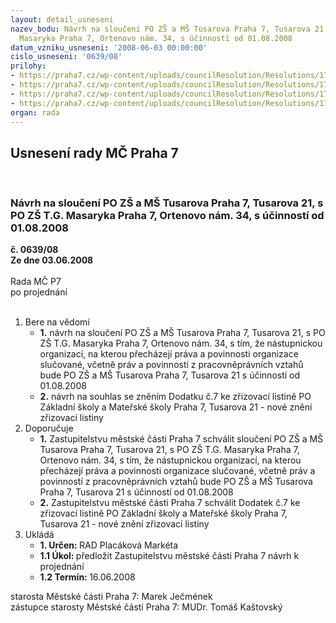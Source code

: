 ```yaml
---
layout: detail_usneseni
nazev_bodu: Návrh na sloučení PO ZŠ a MŠ Tusarova Praha 7, Tusarova 21, s PO ZŠ T.G.
  Masaryka Praha 7, Ortenovo nám. 34, s účinností od 01.08.2008
datum_vzniku_usneseni: '2008-06-03 00:00:00'
cislo_usneseni: '0639/08'
prilohy:
- https://praha7.cz/wp-content/uploads/councilResolution/Resolutions/17134/24-n%c3%a1vrh_dodatku_%c4%8d.7_z%c5%a1_a_m%c5%a1_tusarova_s_pracovi%c5%a1t%c4%9bm_z%c5%a1_tgm.doc
- https://praha7.cz/wp-content/uploads/councilResolution/Resolutions/17134/24-n%c3%a1vrh_zm%c4%8d_slou%c4%8den%c3%ad_tusarova_a_tgm.doc
- https://praha7.cz/wp-content/uploads/councilResolution/Resolutions/17134/24-vyj%c3%a1d%c5%99en%c3%ad_op.doc
- https://praha7.cz/wp-content/uploads/councilResolution/Resolutions/17134/24-vyj%c3%a1d%c5%99en%c3%ad_ofi_k_slou%c4%8den%c3%ad.pdf
organ: rada
---
```

<div id="ucUsn_pList" class="usn">
	<span><h2>Usnesení rady MČ Praha 7 </h2>
<br></span><div class="standBody">
<span><h3>Návrh na sloučení PO ZŠ a MŠ Tusarova Praha 7, Tusarova 21, s PO ZŠ T.G. Masaryka Praha 7, Ortenovo nám. 34, s účinností od 01.08.2008</h3></span><div class="center">
		<strong>č. 0639/08</strong><br>
	</div>
<div class="center">
		<strong>Ze dne 03.06.2008</strong><br><br>
	</div>Rada MČ P7<br> po projednání<br><br><ol>
<li>Bere na vědomí<ul>
<li>
<strong>1.</strong> návrh na sloučení PO ZŠ a MŠ Tusarova Praha 7, Tusarova 21, s PO ZŠ T.G. Masaryka Praha 7, Ortenovo nám. 34, s tím, že nástupnickou organizací, na kterou přecházejí práva a povinnosti organizace slučované, včetně práv a povinností z pracovněprávních vztahů bude PO ZŠ a MŠ Tusarova Praha 7, Tusarova 21 s účinností od 01.08.2008 </li>
<li>
<strong>2.</strong> návrh na souhlas se zněním Dodatku č.7 ke zřizovací listině PO Základní školy a Mateřské školy Praha 7, Tusarova 21 - nové znění zřizovací listiny </li>
</ul>
</li>
<li>Doporučuje<ul>
<li>
<strong>1.</strong> Zastupitelstvu městské části Praha 7 schválit sloučení PO ZŠ a MŠ Tusarova Praha 7, Tusarova 21, s PO ZŠ T.G. Masaryka Praha 7, Ortenovo nám. 34, s tím, že nástupnickou organizací, na kterou přecházejí práva a povinnosti organizace slučované, včetně práv a povinností z pracovněprávních vztahů bude PO ZŠ a MŠ Tusarova Praha 7, Tusarova 21 s účinností od 01.08.2008 </li>
<li>
<strong>2.</strong> Zastupitelstvu městské části Praha 7 schválit Dodatek č.7 ke zřizovací listině PO Základní školy a Mateřské školy Praha 7, Tusarova 21 - nové znění zřizovací listiny</li>
</ul>
</li>
<li>Ukládá<ul>
<li>
<strong>1. Určen: </strong>RAD Placáková Markéta</li>
<li>
<strong>1.1 Úkol: </strong>předložit Zastupitelstvu městské části Praha 7 návrh k projednání</li>
<li>
<strong>1.2 Termín: </strong>16.06.2008</li>
</ul>
</li>
</ol>starosta Městské části Praha 7: Marek Ječmének<br>zástupce starosty Městské části Praha 7: MUDr. Tomáš Kaštovský 
</div>
</div>